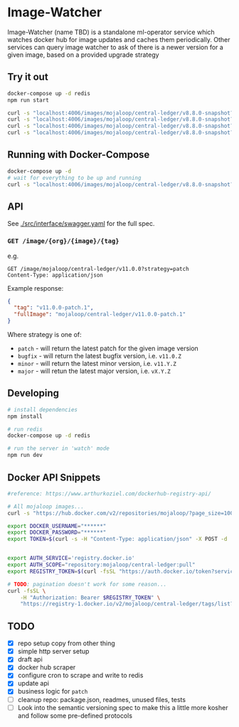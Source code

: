 # Image-Watcher

Image-Watcher (name TBD) is a standalone ml-operator service which watches docker hub for image updates and caches them periodically. Other services can query image watcher to ask of there is a newer version for a given image, based on a provided upgrade strategy


## Try it out
```bash
docker-compose up -d redis
npm run start

curl -s "localhost:4006/images/mojaloop/central-ledger/v8.8.0-snapshot?strategy=major"| jq
curl -s "localhost:4006/images/mojaloop/central-ledger/v8.8.0-snapshot?strategy=minor"| jq
curl -s "localhost:4006/images/mojaloop/central-ledger/v8.8.0-snapshot?strategy=bugfix"| jq
curl -s "localhost:4006/images/mojaloop/central-ledger/v8.8.0-snapshot?strategy=patch"| jq
```

## Running with Docker-Compose

```bash
docker-compose up -d
# wait for everything to be up and running
curl -s "localhost:4006/images/mojaloop/central-ledger/v8.8.0-snapshot?strategy=major"| jq
```

## API

See [./src/interface/swagger.yaml](./src/interface/swagger.yaml) for the full spec.

###  `GET /image/{org}/{image}/{tag}`

e.g. 
```
GET /image/mojaloop/central-ledger/v11.0.0?strategy=patch
Content-Type: application/json
```

Example response:
```json
{
  "tag": "v11.0.0-patch.1",
  "fullImage": "mojaloop/central-ledger/v11.0.0-patch.1"
}
```

Where strategy is one of:
- `patch` - will return the latest patch for the given image version
- `bugfix` - will return the latest bugfix version,  i.e. `v11.0.Z`
- `minor` - will return the latest minor version, i.e. `v11.Y.Z`
- `major` - will retun the latest major version, i.e. `vX.Y.Z`

## Developing
```bash
# install dependencies
npm install

# run redis
docker-compose up -d redis

# run the server in 'watch' mode
npm run dev
```


## Docker API Snippets

```bash
#reference: https://www.arthurkoziel.com/dockerhub-registry-api/

# All mojaloop images...
curl -s "https://hub.docker.com/v2/repositories/mojaloop/?page_size=100" | jq -r '.results|.[]|.name'

export DOCKER_USERNAME="******"
export DOCKER_PASSWORD="******"
export TOKEN=$(curl -s -H "Content-Type: application/json" -X POST -d '{"username": "'${DOCKER_USERNAME}'", "password": "'${DOCKER_PASSWORD}'"}' https://hub.docker.com/v2/users/login/ | jq -r .token)


export AUTH_SERVICE='registry.docker.io'
export AUTH_SCOPE="repository:mojaloop/central-ledger:pull"
export REGISTRY_TOKEN=$(curl -fsSL "https://auth.docker.io/token?service=$AUTH_SERVICE&scope=$AUTH_SCOPE" | jq --raw-output '.token')

# TODO: pagination doesn't work for some reason...
curl -fsSL \
    -H "Authorization: Bearer $REGISTRY_TOKEN" \
    "https://registry-1.docker.io/v2/mojaloop/central-ledger/tags/list?n=10&last=10" | jq
```


## TODO

- [x] repo setup copy from other thing
- [x] simple http server setup
- [x] draft api
- [x] docker hub scraper
- [x] configure cron to scrape and write to redis
- [x] update api
- [x] business logic for `patch`
- [ ] cleanup repo: package.json, readmes, unused files, tests
- [ ] Look into the semantic versioning spec to make this a little more kosher and follow some pre-defined protocols
